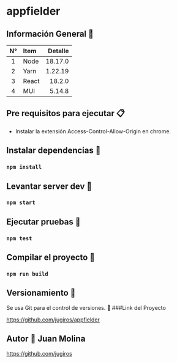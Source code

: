 <div align="left">
<h1>appfielder</h1>
</div>

## Información General 🔬

| N° | Item  |           Detalle |
|:--:|:------|------------------:|
| 1  | Node  |           18.17.0 |
| 2  | Yarn  |           1.22.19 |
| 3  | React |            18.2.0 |
| 4  | MUI   |            5.14.8 |

## Pre requisitos para ejecutar 📋

- Instalar la extensión Access-Control-Allow-Origin en chrome.

## Instalar dependencias 🔨

### `npm install`

## Levantar server dev 🔨

### `npm start`

## Ejecutar pruebas 🔨

### `npm test`

## Compilar el proyecto 🔨

### `npm run build`


## Versionamiento 📌

Se usa Git para el control de versiones. 🔀
###Link del Proyecto

https://github.com/jugiros/appfielder

## Autor 👨 Juan Molina
https://github.com/jugiros